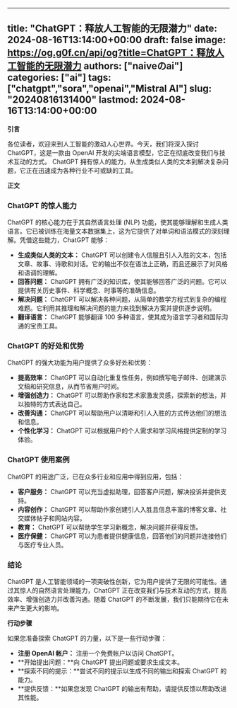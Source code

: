 
---
title: "ChatGPT：释放人工智能的无限潜力"
date: 2024-08-16T13:14:00+00:00
draft: false
image: https://og.g0f.cn/api/og?title=ChatGPT：释放人工智能的无限潜力
authors: ["naiveのai"]
categories: ["ai"]
tags: ["chatgpt","sora","openai","Mistral AI"]
slug: "20240816131400"
lastmod: 2024-08-16T13:14:00+00:00
---
**引言**

各位读者，欢迎来到人工智能的激动人心世界。今天，我们将深入探讨 ChatGPT，这是一款由 OpenAI 开发的尖端语言模型，它正在彻底改变我们与技术互动的方式。 ChatGPT 拥有惊人的能力，从生成类似人类的文本到解决复杂问题，它正在迅速成为各种行业不可或缺的工具。

**正文**

### ChatGPT 的惊人能力

ChatGPT 的核心能力在于其自然语言处理 (NLP) 功能，使其能够理解和生成人类语言。它已被训练在海量文本数据集上，这为它提供了对单词和语法模式的深刻理解。凭借这些能力，ChatGPT 能够：

- **生成类似人类的文本：** ChatGPT 可以创建令人信服且引人入胜的文本，包括文章、故事、诗歌和对话。它的输出不仅在语法上正确，而且还展示了对风格和语调的理解。
- **回答问题：** ChatGPT 拥有广泛的知识库，使其能够回答广泛的问题。它可以提供有关历史事件、科学概念、时事等的准确信息。
- **解决问题：** ChatGPT 可以解决各种问题，从简单的数学方程式到复杂的编程难题。它利用其推理和解决问题的能力来找到解决方案并提供逐步说明。
- **翻译语言：** ChatGPT 能够翻译 100 多种语言，使其成为语言学习者和国际沟通的宝贵工具。

### ChatGPT 的好处和优势

ChatGPT 的强大功能为用户提供了众多好处和优势：

- **提高效率：** ChatGPT 可以自动化重复性任务，例如撰写电子邮件、创建演示文稿和研究信息，从而节省用户时间。
- **增强创造力：** ChatGPT 可以帮助作家和艺术家激发灵感，探索新的想法，并以独特的方式表达自己。
- **改善沟通：** ChatGPT 可以帮助用户以清晰和引人入胜的方式传达他们的想法和信息。
- **个性化学习：** ChatGPT 可以根据用户的个人需求和学习风格提供定制的学习体验。

### ChatGPT 使用案例

ChatGPT 的用途广泛，已在众多行业和应用中得到应用，包括：

- **客户服务：** ChatGPT 可以充当虚拟助理，回答客户问题，解决投诉并提供支持。
- **内容创作：** ChatGPT 可以帮助作家创建引人入胜且信息丰富的博客文章、社交媒体帖子和网站内容。
- **教育：** ChatGPT 可以帮助学生学习新概念，解决问题并获得反馈。
- **医疗保健：** ChatGPT 可以为患者提供健康信息，回答他们的问题并连接他们与医疗专业人员。

### 结论

ChatGPT 是人工智能领域的一项突破性创新，它为用户提供了无限的可能性。通过其惊人的自然语言处理能力，ChatGPT 正在改变我们与技术互动的方式，提高效率、增强创造力并改善沟通。随着 ChatGPT 的不断发展，我们只能期待它在未来产生更大的影响。

**行动步骤**

如果您准备探索 ChatGPT 的力量，以下是一些行动步骤：

- **注册 OpenAI 帐户：** 注册一个免费帐户以访问 ChatGPT。
- **开始提出问题：**向 ChatGPT 提出问题或要求生成文本。
- **探索不同的提示：**尝试不同的提示以生成不同的输出和探索 ChatGPT 的能力。
- **提供反馈：**如果您发现 ChatGPT 的输出有帮助，请提供反馈以帮助改进其性能。